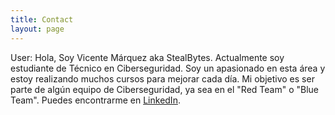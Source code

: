```yaml
---
title: Contact
layout: page
---
```


User:
  Hola, Soy Vicente Márquez aka StealBytes. Actualmente soy estudiante de Técnico en Ciberseguridad. Soy un apasionado en esta área y estoy realizando muchos cursos para mejorar cada día. Mi objetivo es ser parte de algún equipo de Ciberseguridad, ya sea en el "Red Team" o "Blue Team". Puedes encontrarme en [LinkedIn](https://www.linkedin.com/in/vicente-m%C3%A1rquez-bustos-493a36174/).
